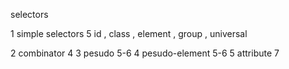 selectors

1 simple selectors 5
id , class , element , group , universal 


2 combinator 4 
3 pesudo 5-6
4 pesudo-element 5-6
5 attribute 7